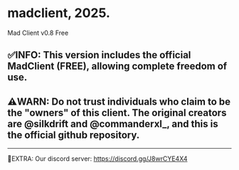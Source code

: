 # madclient, 2025.
Mad Client v0.8 Free

✅INFO: This version includes the official MadClient (FREE), allowing complete freedom of use.
-----------------------------------------------------------------------------------------------------------------------------------------------------------------------------------
⚠️WARN: Do not trust individuals who claim to be the "owners" of this client. The original creators are @silkdrift and @commanderxl_, and this is the official github repository.
-----------------------------------------------------------------------------------------------------------------------------------------------------------------------------------

-----------------------------------------------------------------------------------------------------------------------------------------------------------------------------------
📨EXTRA: Our discord server:
https://discord.gg/J8wrCYE4X4
